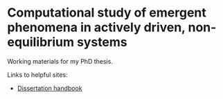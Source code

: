 # Computational study of emergent phenomena in actively driven, non-equilibrium systems

Working materials for my PhD thesis.

Links to helpful sites:
* [Dissertation handbook](https://rackham.umich.edu/wp-content/uploads/2019/09/oard-dissertation-handbook.pdf)
